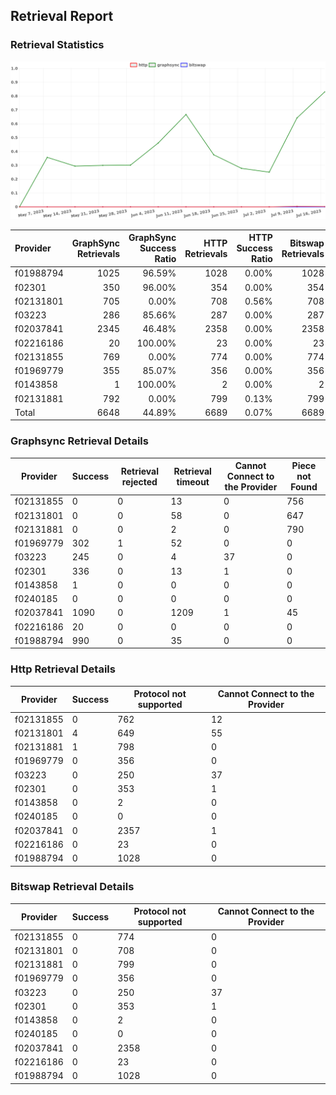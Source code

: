 ## Retrieval Report
### Retrieval Statistics
<img src="https://raw.githubusercontent.com/data-preservation-programs/filplus-checker-assets/main/filecoin-project/filecoin-plus-large-datasets/issues/1685/1689835437565.png"/>

| Provider  | GraphSync Retrievals | GraphSync Success Ratio | HTTP Retrievals | HTTP Success Ratio | Bitswap Retrievals | Bitswap Success Ratio |
| :-------- | -------------------: | ----------------------: | --------------: | -----------------: | -----------------: | --------------------: |
| f01988794 |                 1025 |                  96.59% |            1028 |              0.00% |               1028 |                 0.00% |
| f02301    |                  350 |                  96.00% |             354 |              0.00% |                354 |                 0.00% |
| f02131801 |                  705 |                   0.00% |             708 |              0.56% |                708 |                 0.00% |
| f03223    |                  286 |                  85.66% |             287 |              0.00% |                287 |                 0.00% |
| f02037841 |                 2345 |                  46.48% |            2358 |              0.00% |               2358 |                 0.00% |
| f02216186 |                   20 |                 100.00% |              23 |              0.00% |                 23 |                 0.00% |
| f02131855 |                  769 |                   0.00% |             774 |              0.00% |                774 |                 0.00% |
| f01969779 |                  355 |                  85.07% |             356 |              0.00% |                356 |                 0.00% |
| f0143858  |                    1 |                 100.00% |               2 |              0.00% |                  2 |                 0.00% |
| f02131881 |                  792 |                   0.00% |             799 |              0.13% |                799 |                 0.00% |
| Total     |                 6648 |                  44.89% |            6689 |              0.07% |               6689 |                 0.00% |

### Graphsync Retrieval Details
| Provider  | Success | Retrieval rejected | Retrieval timeout | Cannot Connect to the Provider | Piece not Found |
| --------- | ------- | ------------------ | ----------------- | ------------------------------ | --------------- |
| f02131855 | 0       | 0                  | 13                | 0                              | 756             |
| f02131801 | 0       | 0                  | 58                | 0                              | 647             |
| f02131881 | 0       | 0                  | 2                 | 0                              | 790             |
| f01969779 | 302     | 1                  | 52                | 0                              | 0               |
| f03223    | 245     | 0                  | 4                 | 37                             | 0               |
| f02301    | 336     | 0                  | 13                | 1                              | 0               |
| f0143858  | 1       | 0                  | 0                 | 0                              | 0               |
| f0240185  | 0       | 0                  | 0                 | 0                              | 0               |
| f02037841 | 1090    | 0                  | 1209              | 1                              | 45              |
| f02216186 | 20      | 0                  | 0                 | 0                              | 0               |
| f01988794 | 990     | 0                  | 35                | 0                              | 0               |

### Http Retrieval Details
| Provider  | Success | Protocol not supported | Cannot Connect to the Provider |
| --------- | ------- | ---------------------- | ------------------------------ |
| f02131855 | 0       | 762                    | 12                             |
| f02131801 | 4       | 649                    | 55                             |
| f02131881 | 1       | 798                    | 0                              |
| f01969779 | 0       | 356                    | 0                              |
| f03223    | 0       | 250                    | 37                             |
| f02301    | 0       | 353                    | 1                              |
| f0143858  | 0       | 2                      | 0                              |
| f0240185  | 0       | 0                      | 0                              |
| f02037841 | 0       | 2357                   | 1                              |
| f02216186 | 0       | 23                     | 0                              |
| f01988794 | 0       | 1028                   | 0                              |

### Bitswap Retrieval Details
| Provider  | Success | Protocol not supported | Cannot Connect to the Provider |
| --------- | ------- | ---------------------- | ------------------------------ |
| f02131855 | 0       | 774                    | 0                              |
| f02131801 | 0       | 708                    | 0                              |
| f02131881 | 0       | 799                    | 0                              |
| f01969779 | 0       | 356                    | 0                              |
| f03223    | 0       | 250                    | 37                             |
| f02301    | 0       | 353                    | 1                              |
| f0143858  | 0       | 2                      | 0                              |
| f0240185  | 0       | 0                      | 0                              |
| f02037841 | 0       | 2358                   | 0                              |
| f02216186 | 0       | 23                     | 0                              |
| f01988794 | 0       | 1028                   | 0                              |
